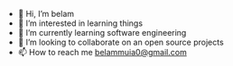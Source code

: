 - 👋 Hi, I’m belam
- 👀 I’m interested in learning things
- 🌱 I’m currently learning software engineering
- 💞️ I’m looking to collaborate on an open source projects
- 📫 How to reach me belammuia0@gmail.com

<!---
belam170/belam170 is a ✨ special ✨ repository because its `README.md` (this file) appears on your GitHub profile.
You can click the Preview link to take a look at your changes.
--->

